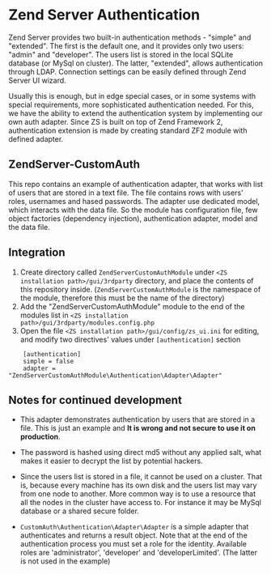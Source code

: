 # Zend Server Authentication

Zend Server provides two built-in authentication methods - "simple" and "extended". The first is the default one, and it provides 
only two users: "admin" and "developer". The users list is stored in the local SQLite database 
(or MySql on cluster). The latter, "extended", allows authentication through LDAP. Connection settings can be easily defined through 
Zend Server UI wizard.

Usually this is enough, but in edge special cases, or in some systems with special requirements, more sophisticated 
authentication needed. For this, we have the ability to extend the authentication system by implementing our own auth adapter. 
Since ZS is built on top of Zend Framework 2, authentication extension is made by creating standard ZF2 module with defined adapter.

## ZendServer-CustomAuth

This repo contains an example of authentication adapter, that works with list of users that are stored in a text file. The file contains rows 
with users' roles, usernames and hased passwords. The adapter use dedicated model, which interacts with the data file. So the module has configuration file, 
few object factories (dependency injection), authentication adapter, model and the data file.

## Integration

1. Create directory called `ZendServerCustomAuthModule` under `<ZS installation path>/gui/3rdparty` directory, and place the contents of this repository inside.
(`ZendServerCustomAuthModule` is the namespace of the module, therefore this must be the name of the directory)
2. Add the "ZendServerCustomAuthModule" module to the end of the modules list in `<ZS installation path>/gui/3rdparty/modules.config.php`
3. Open the file `<ZS installation path>/gui/config/zs_ui.ini` for editing, and modify two directives' values under `[authentication]` section

```
    [authentication]
    simple = false
    adapter = "ZendServerCustomAuthModule\Authentication\Adapter\Adapter"
```

Notes for continued development
-------------------------------

* This adapter demonstrates authentication by users that are stored in a file. This is just an example and **It is wrong and not secure to 
use it on production**. 

* The password is hashed using direct md5 without any applied salt, what makes it easier to decrypt the list by potential hackers.

* Since the users list is stored in a file, it cannot be used on a cluster. That is, because every machine has its own disk and the users list may vary from 
one node to another. More common way is to use a resource that all the nodes in the cluster have access to. For instance it may be MySql database 
or a shared secure folder.

* `CustomAuth\Authentication\Adapter\Adapter` is a simple adapter that authenticates and returns a result object.
Note that at the end of the authentication process you must set a role for the identity. Available roles are 'administrator', 'developer' and 'developerLimited'.
(The latter is not used in the example)
